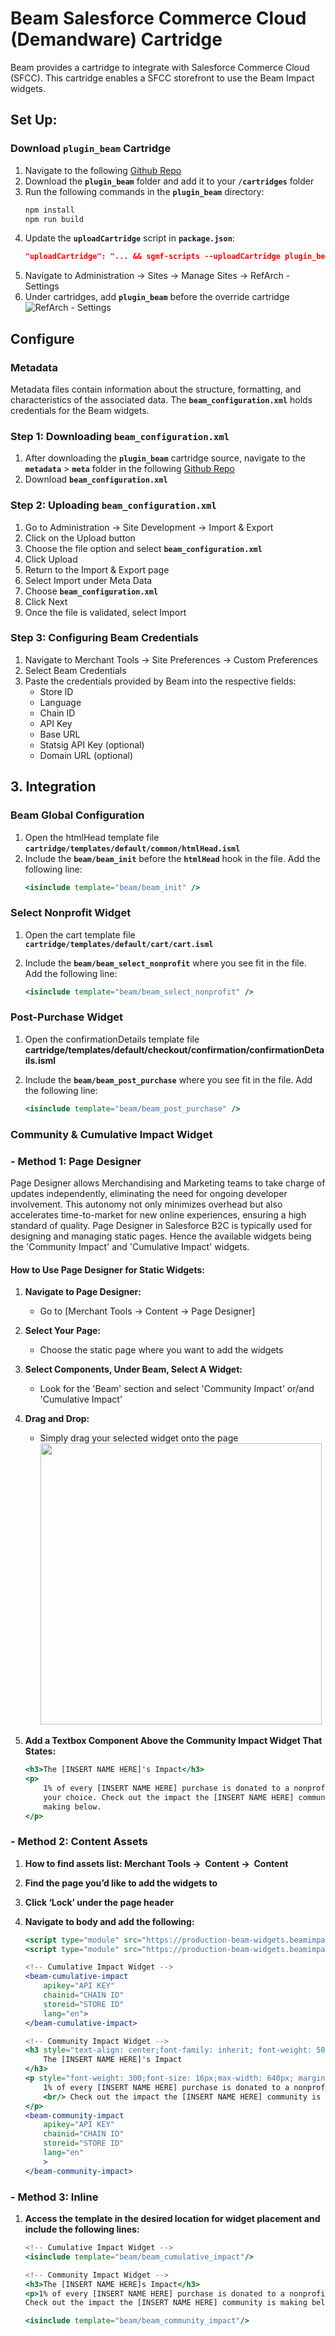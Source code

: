 # Beam Salesforce Commerce Cloud (Demandware) Cartridge

Beam provides a cartridge to integrate with Salesforce Commerce Cloud (SFCC). This cartridge enables a SFCC storefront to use the Beam Impact widgets.

## Set Up:

### Download `plugin_beam` Cartridge

1. Navigate to the following [Github Repo](https://github.com/Beam-Impact/beam-b2c-sfra)
2. Download the **`plugin_beam`** folder and add it to your **`/cartridges`** folder
3. Run the following commands in the **`plugin_beam`** directory:
    ```bash
    npm install
    npm run build
    ```
4. Update the **`uploadCartridge`** script in **`package.json`**:
    ```json
    "uploadCartridge": "... && sgmf-scripts --uploadCartridge plugin_beam",
    ```
5. Navigate to Administration → Sites → Manage Sites → RefArch - Settings
6. Under cartridges, add **`plugin_beam`** before the override cartridge
   ![RefArch - Settings](documentation/assets/beam_refArch_settings.png)

## Configure

### Metadata

Metadata files contain information about the structure, formatting, and characteristics of the associated data. The **`beam_configuration.xml`** holds credentials for the Beam widgets.

### Step 1: Downloading `beam_configuration.xml`

1. After downloading the **`plugin_beam`** cartridge source, navigate to the **`metadata`** > **`meta`** folder in the following [Github Repo](https://github.com/Beam-Impact/beam-b2c-sfra)
2. Download **`beam_configuration.xml`**

### Step 2: Uploading `beam_configuration.xml`

1. Go to Administration → Site Development → Import & Export
2. Click on the Upload button
3. Choose the file option and select **`beam_configuration.xml`**
4. Click Upload
5. Return to the Import & Export page
6. Select Import under Meta Data
7. Choose **`beam_configuration.xml`**
8. Click Next
9. Once the file is validated, select Import

### Step 3: Configuring Beam Credentials

1. Navigate to Merchant Tools → Site Preferences → Custom Preferences
2. Select Beam Credentials
3. Paste the credentials provided by Beam into the respective fields:
    - Store ID
    - Language
    - Chain ID
    - API Key
    - Base URL
    - Statsig API Key (optional)
    - Domain URL (optional)

## 3. Integration

### Beam Global Configuration

1. Open the htmlHead template file **`cartridge/templates/default/common/htmlHead.isml`**
2. Include the **`beam/beam_init`** before the **`htmlHead`** hook in the file. Add the following line:
    ```jsx
    <isinclude template="beam/beam_init" />
    ```

### Select Nonprofit Widget

1. Open the cart template file **`cartridge/templates/default/cart/cart.isml`**
2. Include the **`beam/beam_select_nonprofit`** where you see fit in the file. Add the following line:

    ```jsx
    <isinclude template="beam/beam_select_nonprofit" />
    ```

### Post-Purchase Widget

1.  Open the confirmationDetails template file **cartridge/templates/default/checkout/confirmation/confirmationDetails.isml**
2.  Include the **`beam/beam_post_purchase`** where you see fit in the file. Add the following line:

    ```jsx
    <isinclude template="beam/beam_post_purchase" />
    ```

### Community & Cumulative Impact Widget

### - Method 1: Page Designer

Page Designer allows Merchandising and Marketing teams to take charge of updates independently, eliminating the need for ongoing developer involvement. This autonomy not only minimizes overhead but also accelerates time-to-market for new online experiences, ensuring a high standard of quality. Page Designer in Salesforce B2C is typically used for designing and managing static pages. Hence the available widgets being the 'Community Impact' and 'Cumulative Impact' widgets.

#### How to Use Page Designer for Static Widgets:

1. **Navigate to Page Designer:**
    - Go to [Merchant Tools → Content → Page Designer]
2. **Select Your Page:**
    - Choose the static page where you want to add the widgets
3. **Select Components, Under Beam, Select A Widget:**
    - Look for the 'Beam' section and select 'Community Impact' or/and 'Cumulative Impact'
4. **Drag and Drop:**
    - Simply drag your selected widget onto the page
      </br>
      <img src="documentation/assets/beam_page_designer.png" width="450">
5. **Add a Textbox Component Above the Community Impact Widget That States:**

    ```jsx
    <h3>The [INSERT NAME HERE]'s Impact</h3>
    <p>
        1% of every [INSERT NAME HERE] purchase is donated to a nonprofit of
        your choice. Check out the impact the [INSERT NAME HERE] community is
        making below.
    </p>
    ```

### - Method 2: Content Assets

1. **How to find assets list: Merchant Tools →  Content →  Content**
2. **Find the page you’d like to add the widgets to**
3. **Click ‘Lock’ under the page header**
4. **Navigate to body and add the following:**

    ```jsx
    <script type="module" src="https://production-beam-widgets.beamimpact.com/web-sdk/v1.30.0/dist/components/community-impact.esm.js"></script>
    <script type="module" src="https://production-beam-widgets.beamimpact.com/web-sdk/v1.30.0/dist/components/cumulative-impact.esm.js"></script>

    <!-- Cumulative Impact Widget -->
    <beam-cumulative-impact
        apikey="API KEY"
        chainid="CHAIN ID"
        storeid="STORE ID"
        lang="en">
    </beam-cumulative-impact>

    <!-- Community Impact Widget -->
    <h3 style="text-align: center;font-family: inherit; font-weight: 500;">
        The [INSERT NAME HERE]'s Impact
    </h3>
    <p style="font-weight: 300;font-size: 16px;max-width: 640px; margin:5px auto 15px;text-align: center;">
        1% of every [INSERT NAME HERE] purchase is donated to a nonprofit of your choice.
        <br/> Check out the impact the [INSERT NAME HERE] community is making below.
    </p>
    <beam-community-impact
        apikey="API KEY"
        chainid="CHAIN ID"
        storeid="STORE ID"
        lang="en"
        >
    </beam-community-impact>
    ```

### - Method 3: Inline

1. **Access the template in the desired location for widget placement and include the following lines:**

    ```jsx
    <!-- Cumulative Impact Widget -->
    <isinclude template="beam/beam_cumulative_impact"/>

    <!-- Community Impact Widget -->
    <h3>The [INSERT NAME HERE]s Impact</h3>
    <p>1% of every [INSERT NAME HERE] purchase is donated to a nonprofit of your choice.
    Check out the impact the [INSERT NAME HERE] community is making below.</p>

    <isinclude template="beam/beam_community_impact"/>
    ```
